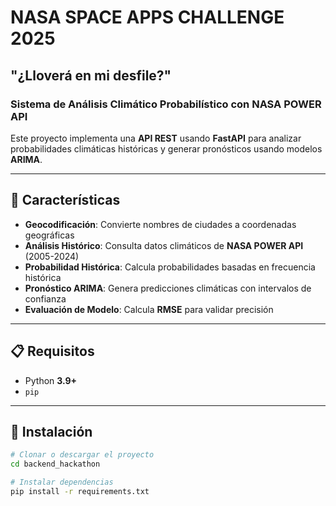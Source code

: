 # NASA SPACE APPS CHALLENGE 2025

## "¿Lloverá en mi desfile?"

### Sistema de Análisis Climático Probabilístico con NASA POWER API

Este proyecto implementa una **API REST** usando **FastAPI** para analizar probabilidades climáticas históricas y generar pronósticos usando modelos **ARIMA**.

---

## 🚀 Características

- **Geocodificación**: Convierte nombres de ciudades a coordenadas geográficas
- **Análisis Histórico**: Consulta datos climáticos de **NASA POWER API** (2005-2024)
- **Probabilidad Histórica**: Calcula probabilidades basadas en frecuencia histórica
- **Pronóstico ARIMA**: Genera predicciones climáticas con intervalos de confianza
- **Evaluación de Modelo**: Calcula **RMSE** para validar precisión

---

## 📋 Requisitos

- Python **3.9+**
- `pip`

---

## 🔧 Instalación

```bash
# Clonar o descargar el proyecto
cd backend_hackathon

# Instalar dependencias
pip install -r requirements.txt

